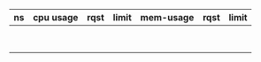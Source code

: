 |ns|cpu usage|rqst|limit|mem-usage|rqst|limit|
|---|---|--|--| ---|---|--|
| | | | | | | |
| | | | | | | |
| | | | | | | |
| | | | | | | |
| | | | | | | |
| | | | | | | |
| | | | | | | |
| | | | | | | |
